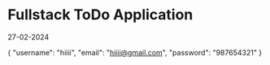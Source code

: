 # Fullstack ToDo Application

27-02-2024

{
"username": "hiiii",
"email": "hiiii@gmail.com",
"password": "987654321"
}
